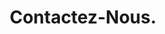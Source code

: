 ---
title: "Contactez-Nous."
description: "Entrez en contact avec nous et trouver le meilleur moyen de nous rejoindre."
bannerh1: "Contactez-Nous"
layout: contact
---
